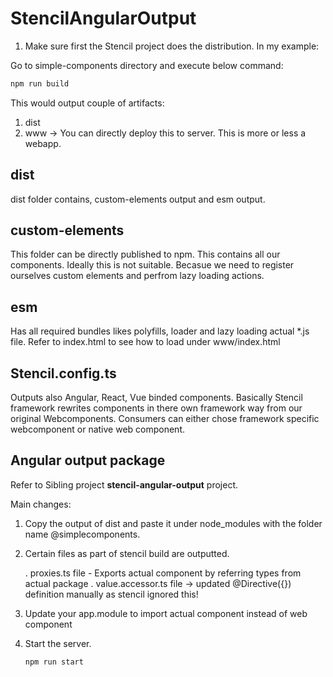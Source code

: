 # StencilAngularOutput

1. Make sure first the Stencil project does the distribution. In my example:
 
 Go to simple-components directory and execute below command:

 ```javascript
 npm run build
 ```

 This would output couple of artifacts:

 1. dist
 2. www -> You can directly deploy this to server. This is more or less a webapp.

## dist 

dist folder contains, custom-elements output and esm output.

## custom-elements
This folder can be directly published to npm. This contains all our components. Ideally this is not suitable. Becasue we need to register ourselves custom elements and perfrom lazy loading actions.

## esm 
Has all required bundles likes polyfills, loader and lazy loading actual *.js file.
Refer to index.html to see how to load under www/index.html

## Stencil.config.ts

Outputs also Angular, React, Vue binded components. Basically Stencil framework rewrites components in there own framework way from our original Webcomponents.
Consumers can either chose framework specific webcomponent or native web component.

## Angular output package

Refer to Sibling project **stencil-angular-output** project.

Main changes:

1. Copy the output of dist and paste it under node_modules with the folder name @simplecomponents.
2. Certain files as part of stencil build are outputted.

    . proxies.ts file - Exports actual component by referring types from actual package
    . value.accessor.ts file -> updated @Directive({}) definition manually as stencil ignored this!
3. Update your app.module to import actual component instead of web component
4. Start the server.

   ```javascript
   npm run start
   ```

